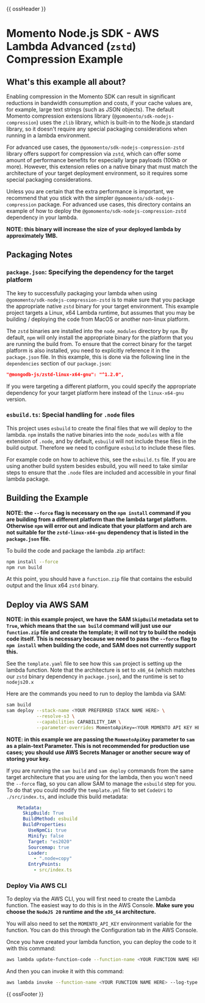 {{ ossHeader }}

# Momento Node.js SDK - AWS Lambda Advanced (`zstd`) Compression Example

## What's this example all about?

Enabling compression in the Momento SDK can result in significant reductions in bandwidth consumption and costs, if your cache values are, for example, large text strings (such as JSON objects). The default Momento compression extensions library (`@gomomento/sdk-nodejs-compression`) uses the `zlib` library, which is built-in to the Node.js standard library, so it doesn't require any special packaging considerations when running in a lambda environment.

For advanced use cases, the `@gomomento/sdk-nodejs-compression-zstd` library offers support for compression via `zstd`, which can offer some amount of performance benefits for especially large payloads (100kb or more). However, this extension relies on a native binary that must match the architecture of your target deployment environment, so it requires some special packaging considerations.

Unless you are certain that the extra performance is important, we recommend that you stick with the simpler `@gomomento/sdk-nodejs-compression` package. For advanced use cases, this directory contains an example of how to deploy the `@gomomento/sdk-nodejs-compression-zstd` dependency in your lambda.

**NOTE: this binary will increase the size of your deployed lambda by approximately 1MB.**

## Packaging Notes

### `package.json`: Specifying the dependency for the target platform

The key to successfully packaging your lambda when using `@gomomento/sdk-nodejs-compression-zstd` is to make sure that you
package the appropriate native `zstd` binary for your target environment. This example project targets a Linux, x64 Lambda
runtime, but assumes that you may be building / deploying the code from MacOS or another non-linux platform.

The `zstd` binaries are installed into the `node_modules` directory by `npm`. By default, `npm` will only install the appropriate
binary for the platform that you are running the build from. To ensure that the correct binary for the target platform is
also installed, you need to explicitly reference it in the `package.json` file. In this example, this is done via
the following line in the `dependencies` section of our `package.json`:

```json
"@mongodb-js/zstd-linux-x64-gnu": "^1.2.0",
```

If you were targeting a different platform, you could specify the appropriate dependency for your target platform here instead of
the `linux-x64-gnu` version.

### `esbuild.ts`: Special handling for `.node` files

This project uses `esbuild` to create the final files that we will deploy to the lambda. `npm` installs the native binaries
into the `node_modules` with a file extension of `.node`, and by default, `esbuild` will not include these files in the
build output. Therefore we need to configure `esbuild` to include these files.

For example code on how to achieve this, see the `esbuild.ts` file. If you are using another build system besides esbuild,
you will need to take similar steps to ensure that the `.node` files are included and accessible in your final lambda package.

## Building the Example

**NOTE: the `--force` flag is necessary on the `npm install` command if you are building from a different platform than
the lambda target platform. Otherwise `npm` will error out and indicate that your platform and arch are not suitable
for the `zstd-linux-x64-gnu` dependency that is listed in the `package.json` file.**

To build the code and package the lambda .zip artifact:

```bash
npm install --force
npm run build
```

At this point, you should have a `function.zip` file that contains the esbuild output and the linux x64 `zstd` binary.

## Deploy via AWS SAM

**NOTE: in this example project, we have the SAM `SkipBuild` metadata set to `True`, which means that the `sam build` command
will just use our `function.zip` file and create the template; it will not try to build the nodejs code itself. This is necessary
because we need to pass the `--force` flag to `npm install` when building the code, and SAM does not currently support this.**

See the `template.yaml` file to see how this `sam` project is setting up the lambda function. Note that the architecture
is set to `x86_64` (which matches our `zstd` binary dependency in `package.json`), and the runtime is set to `nodejs20.x`

Here are the commands you need to run to deploy the lambda via SAM:

```bash
sam build
sam deploy --stack-name <YOUR PREFERRED STACK NAME HERE> \
           --resolve-s3 \
           --capabilities CAPABILITY_IAM \
           --parameter-overrides MomentoApiKey=<YOUR MOMENTO API KEY HERE>
```

**NOTE: in this example we are passing the `MomentoApiKey` parameter to `sam` as a plain-text Parameter. This is not recommended
for production use cases; you should use AWS Secrets Manager or another secure way of storing your key.**

If you are running the `sam build` and `sam deploy` commands from the same target architecture that you are using for the
lambda, then you won't need the `--force` flag, so you can allow SAM to manage the `esbuild` step for you. To do that you
could modify the `template.yml` file to set `CodeUri` to `./src/index.ts`, and include this build metadata:

```yaml
    Metadata:
      SkipBuild: True
      BuildMethod: esbuild
      BuildProperties:
        UseNpmCi: true
        Minify: false
        Target: "es2020"
        Sourcemap: true
        Loader:
          - ".node=copy"
        EntryPoints:
          - src/index.ts
```

### Deploy Via AWS CLI

To deploy via the AWS CLI, you will first need to create the Lambda function. The easiest way to do this is in the
AWS Console. **Make sure you choose the `NodeJS 20` runtime and the `x86_64` architecture.**

You will also need to set the `MOMENTO_API_KEY` environment variable for the function. You can do this through the Configuration
tab in the AWS Console.

Once you have created your lambda function, you can deploy the code to it with this command:


```bash
aws lambda update-function-code --function-name <YOUR FUNCTION NAME HERE> --zip-file fileb://function.zip
```

And then you can invoke it with this command:

```bash
aws lambda invoke --function-name <YOUR FUNCTION NAME HERE> --log-type Tail result.json | jq -r .LogResult | base64 -d
```

{{ ossFooter }}
